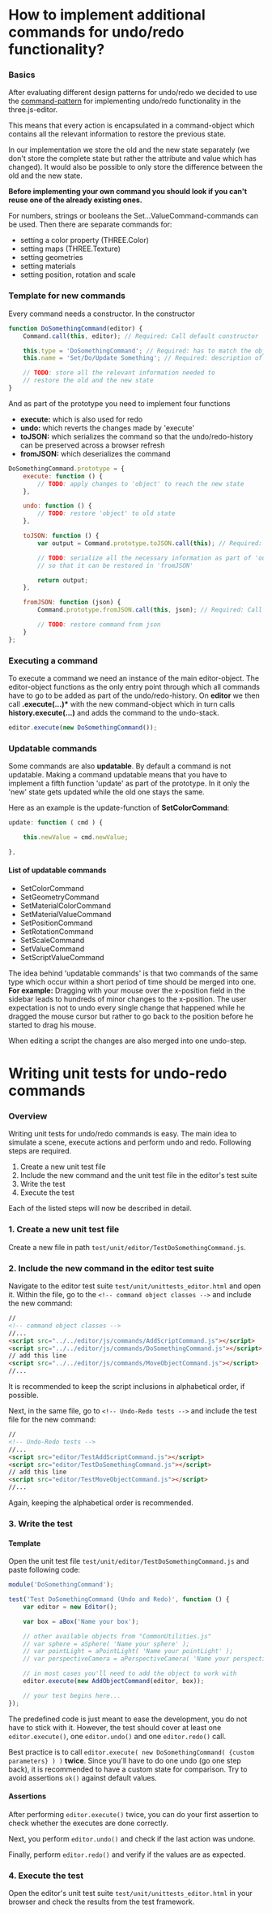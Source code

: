 # How to implement additional commands for undo/redo functionality?

### Basics

After evaluating different design patterns for undo/redo we decided to use the [command-pattern](http://en.wikipedia.org/wiki/Command_pattern) for implementing undo/redo functionality in the three.js-editor.

This means that every action is encapsulated in a command-object which contains all the relevant information to restore the previous state.

In our implementation we store the old and the new state separately (we don't store the complete state but rather the attribute and value which has changed).
It would also be possible to only store the difference between the old and the new state.

**Before implementing your own command you should look if you can't reuse one of the already existing ones.**

For numbers, strings or booleans the Set...ValueCommand-commands can be used.
Then there are separate commands for:

-   setting a color property (THREE.Color)
-   setting maps (THREE.Texture)
-   setting geometries
-   setting materials
-   setting position, rotation and scale

### Template for new commands

Every command needs a constructor. In the constructor

```javascript
function DoSomethingCommand(editor) {
	Command.call(this, editor); // Required: Call default constructor

	this.type = 'DoSomethingCommand'; // Required: has to match the object-name!
	this.name = 'Set/Do/Update Something'; // Required: description of the command, used in Sidebar.History

	// TODO: store all the relevant information needed to
	// restore the old and the new state
}
```

And as part of the prototype you need to implement four functions

-   **execute:** which is also used for redo
-   **undo:** which reverts the changes made by 'execute'
-   **toJSON:** which serializes the command so that the undo/redo-history can be preserved across a browser refresh
-   **fromJSON:** which deserializes the command

```javascript
DoSomethingCommand.prototype = {
	execute: function () {
		// TODO: apply changes to 'object' to reach the new state
	},

	undo: function () {
		// TODO: restore 'object' to old state
	},

	toJSON: function () {
		var output = Command.prototype.toJSON.call(this); // Required: Call 'toJSON'-method of prototype 'Command'

		// TODO: serialize all the necessary information as part of 'output' (JSON-format)
		// so that it can be restored in 'fromJSON'

		return output;
	},

	fromJSON: function (json) {
		Command.prototype.fromJSON.call(this, json); // Required: Call 'fromJSON'-method of prototype 'Command'

		// TODO: restore command from json
	}
};
```

### Executing a command

To execute a command we need an instance of the main editor-object. The editor-object functions as the only entry point through which all commands have to go to be added as part of the undo/redo-history.
On **editor** we then call **.execute(...)\*** with the new command-object which in turn calls **history.execute(...)** and adds the command to the undo-stack.

```javascript
editor.execute(new DoSomethingCommand());
```

### Updatable commands

Some commands are also **updatable**. By default a command is not updatable. Making a command updatable means that you
have to implement a fifth function 'update' as part of the prototype. In it only the 'new' state gets updated while the old one stays the same.

Here as an example is the update-function of **SetColorCommand**:

```javascript
update: function ( cmd ) {

	this.newValue = cmd.newValue;

},

```

#### List of updatable commands

-   SetColorCommand
-   SetGeometryCommand
-   SetMaterialColorCommand
-   SetMaterialValueCommand
-   SetPositionCommand
-   SetRotationCommand
-   SetScaleCommand
-   SetValueCommand
-   SetScriptValueCommand
 
The idea behind 'updatable commands' is that two commands of the same type which occur
within a short period of time should be merged into one.
**For example:** Dragging with your mouse over the x-position field in the sidebar
leads to hundreds of minor changes to the x-position.
The user expectation is not to undo every single change that happened while he dragged
the mouse cursor but rather to go back to the position before he started to drag his mouse.

When editing a script the changes are also merged into one undo-step.


# Writing unit tests for undo-redo commands

### Overview

Writing unit tests for undo/redo commands is easy.
The main idea to simulate a scene, execute actions and perform undo and redo.
Following steps are required.

1. Create a new unit test file
2. Include the new command and the unit test file in the editor's test suite
3. Write the test
4. Execute the test

Each of the listed steps will now be described in detail.

### 1. Create a new unit test file

Create a new file in path `test/unit/editor/TestDoSomethingCommand.js`.

### 2. Include the new command in the editor test suite

Navigate to the editor test suite `test/unit/unittests_editor.html` and open it.
Within the file, go to the `<!-- command object classes -->` and include the new command:

```html
//
<!-- command object classes -->
//...
<script src="../../editor/js/commands/AddScriptCommand.js"></script>
<script src="../../editor/js/commands/DoSomethingCommand.js"></script>
// add this line
<script src="../../editor/js/commands/MoveObjectCommand.js"></script>
//...
```

It is recommended to keep the script inclusions in alphabetical order, if possible.

Next, in the same file, go to `<!-- Undo-Redo tests -->` and include the test file for the new command:

```html
//
<!-- Undo-Redo tests -->
//...
<script src="editor/TestAddScriptCommand.js"></script>
<script src="editor/TestDoSomethingCommand.js"></script>
// add this line
<script src="editor/TestMoveObjectCommand.js"></script>
//...
```

Again, keeping the alphabetical order is recommended.

### 3. Write the test

#### Template

Open the unit test file `test/unit/editor/TestDoSomethingCommand.js` and paste following code:

```javascript
module('DoSomethingCommand');

test('Test DoSomethingCommand (Undo and Redo)', function () {
	var editor = new Editor();

	var box = aBox('Name your box');

	// other available objects from "CommonUtilities.js"
	// var sphere = aSphere( 'Name your sphere' );
	// var pointLight = aPointLight( 'Name your pointLight' );
	// var perspectiveCamera = aPerspectiveCamera( 'Name your perspectiveCamera' );

	// in most cases you'll need to add the object to work with
	editor.execute(new AddObjectCommand(editor, box));

	// your test begins here...
});
```

The predefined code is just meant to ease the development, you do not have to stick with it.
However, the test should cover at least one `editor.execute()`, one `editor.undo()` and one `editor.redo()` call.

Best practice is to call `editor.execute( new DoSomethingCommand( {custom parameters} ) )` **twice**. Since you'll have to do one undo (go one step back), it is recommended to have a custom state for comparison. Try to avoid assertions `ok()` against default values.

#### Assertions

After performing `editor.execute()` twice, you can do your first assertion to check whether the executes are done correctly.

Next, you perform `editor.undo()` and check if the last action was undone.

Finally, perform `editor.redo()` and verify if the values are as expected.

### 4. Execute the test

Open the editor's unit test suite `test/unit/unittests_editor.html` in your browser and check the results from the test framework.
